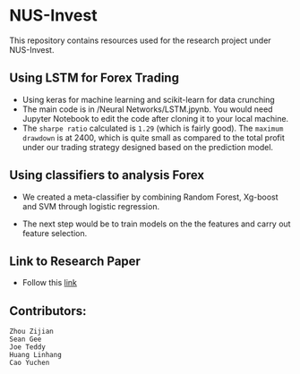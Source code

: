 # NUS-Invest
This repository contains resources used for the research project under NUS-Invest.

## Using LSTM for Forex Trading
- Using keras for machine learning and scikit-learn for data crunching
- The main code is in /Neural Networks/LSTM.jpynb. You would need Jupyter Notebook to edit the code after cloning it to your local machine.
- The `sharpe ratio` calculated is `1.29` (which is fairly good). The `maximum drawdown` is at 2400, which is quite small as compared to the 
total profit under our trading strategy designed based on the prediction model.

## Using classifiers to analysis Forex
- We created a meta-classifier by combining Random Forest, Xg-boost and SVM through logistic regression. 

- The next step would be to train models on the the features and carry out feature selection.

## Link to Research Paper
- Follow this [link](https://docs.google.com/document/d/1pXo8aAMOx-z-drCUTaYkVPKRNU2WE8aZyOjxHjqPfz8/edit#heading=h.u6qfjxirpk2l)

## Contributors:
```
Zhou Zijian
Sean Gee
Joe Teddy
Huang Linhang
Cao Yuchen
```
